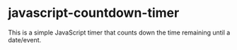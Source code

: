 # javascript-countdown-timer
This is a simple JavaScript timer that counts down the time remaining until a date/event.
